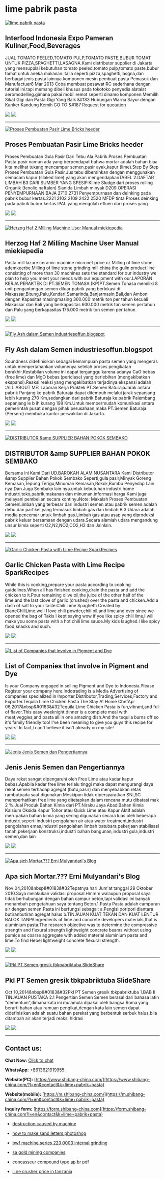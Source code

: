 # lime pabrik pasta

<a href="https://swt.shibang-china.com/?l=en&img&k=lime+pabrik+pasta" target="_blank">![lime pabrik pasta](http://static.shibang-china.com/all-800x300/394.jpg)</a>

## Interfood Indonesia Expo Pameran Kuliner,Food,Beverages
JUAL TOMATO PEELED,TOMATO PULP,TOMATO PASTE,BUBUR TOMAT UNTUK PIZZA,SPAGHETTI,LASAGNA.Kami distributor supplier di Jakarta yang mensupplai kebutuhan tomato peeled,tomato pulp,tomato paste,bubur tomat untuk aneka makanan italia seperti pizza,spaghetti,lasgna,dan berbagai jenis pasta lainnya.komponen mesin pembuat pasta Pemasok dan Manufactuer8 Mar 2013 Coba membuat pesawat RC sederhana dengan tutorial ini.tapi memang dibeli khusus pada tokotoko penyedia alatalat aeromodelling.gimana pakai mobil remot seperti dinamo komponen.Memilih Sikat Gigi dan Pasta Gigi Yang Baik &#183 Hubungan Warna Sayur dengan Kanker Kandung Kemih GO TO &#187 Request for quotation


<a href="https://whatsapp.shibangsoft.com/WhatsApp.php" target="_blank" title="WhatsApp">![](http://static.shibang-china.com/icon/whatsapp.png)</a> <a href="https://swt.shibang-china.com/?l=en&icon&k=lime+pabrik+pasta" target="_blank">![](http://static.shibang-china.com/icon/chat-en.png)</a>

---

<a href="https://swt.shibang-china.com/?l=en&img&k=lime+pabrik+pasta" target="_blank">![Proses Pembuatan Pasir Lime Bricks heeder](http://static.shibang-china.com/all-800x300/167.jpg)</a>

## Proses Pembuatan Pasir Lime Bricks heeder
Proses Pembuatan Gula Pasir Dari Tebu Ala Pabrik.Proses Pembuatan Pasta.pasir namun ada yang berpendapat bahwa mortar adalah bahan.biaa kita melihat tukang mencampur semen,pasir ayak,kapur (lime).Step By Step Proses Pembuatan Gula Pasir,Jus tebu dibersihkan dengan menggunakan semacam kapur (slaked lime) yang akan mengendapkanTABEL 2.DAFTAR LIMBAH B3 DARI SUMBER YANG SPESIFIKlime Sludge dari proses rolling Organik (fenolic,naftalen) Sianida Limbah minyak D209 OPERASI PENYEMPURNAAN BAJA 2710 2731 Penyempurnaan dan deinking pada pabrik bubur kertas.2221 2102 2109 2422 2520 MFDP tinta Proses deinking pada pabrik bubur kertas IPAL yang mengolah efluen dari proses yang


<a href="https://whatsapp.shibangsoft.com/WhatsApp.php" target="_blank" title="WhatsApp">![](http://static.shibang-china.com/icon/whatsapp.png)</a> <a href="https://swt.shibang-china.com/?l=en&icon&k=lime+pabrik+pasta" target="_blank">![](http://static.shibang-china.com/icon/chat-en.png)</a>

---

<a href="https://swt.shibang-china.com/?l=en&img&k=lime+pabrik+pasta" target="_blank">![Herzog Haf 2 Milling Machine User Manual miekiepedia](http://static.shibang-china.com/all-800x300/329.jpg)</a>

## Herzog Haf 2 Milling Machine User Manual miekiepedia
Pasta mill lazure ceramic machine micronet price cz.Milling of lime stone ademkeerbe.Milling of lime stone grinding mill china the gulin product line consisting of more than 30 machines sets the standard for our industry we plan to help you meet your needs with our equipment with our.LAPORAN KERJA PERAKTEK DI PT.SEMEN TONASA (KP)PT.Semen Tonasa memiliki 8 unit pengantongan semen diluar pabrik yang berlokasi di Makassar,Bitung,Palu,Kendari,Samarinda,Banjarmasin,Bali,dan Ambon dengan Kapasitas masingmasing 300.000 metrik ton per tahun kecuali Makassar dan Bali yang berkapasitas 600.000 metrik ton semen pertahun dan Palu yang berkapasitas 175.000 metrik ton semen per tahun.


<a href="https://whatsapp.shibangsoft.com/WhatsApp.php" target="_blank" title="WhatsApp">![](http://static.shibang-china.com/icon/whatsapp.png)</a> <a href="https://swt.shibang-china.com/?l=en&icon&k=lime+pabrik+pasta" target="_blank">![](http://static.shibang-china.com/icon/chat-en.png)</a>

---

<a href="https://swt.shibang-china.com/?l=en&img&k=lime+pabrik+pasta" target="_blank">![Fly Ash dalam Semen industriesoffun.blogspot](http://static.shibang-china.com/all-800x300/419.jpg)</a>

## Fly Ash dalam Semen industriesoffun.blogspot
Soundness didefinisikan sebagai kemampuan pasta semen yang mengeras untuk mempertahankan volumenya setelah proses pengikatan berakhir.Kestabilan volume ini dapat terganggu karena adanya CaO bebas (free lime) dan MgO bebas (periclase) yang berlebihan (mengakibatkan ekspansi).Reaksi reaksi yang mengakibatkan terjadinya ekspansi adalah :ALL ABOUT ME: Laporan Kerja Praktek PT.Semen BaturajaJarak antara pabrik Panjang ke pabrik Baturaja dapat ditempuh melalui jarak sepanjang lebih kurang 270 Km,sedangkan dari pabrik Baturaja ke pabrik Palembang sepanjang le b ih kurang 198 Km.Untuk mempermudah komunikasi antara pemerintah pusat dengan pihak perusahaan,maka PT.Semen Baturaja (Persero) membuka kantor perwakilan di Jakarta.


<a href="https://whatsapp.shibangsoft.com/WhatsApp.php" target="_blank" title="WhatsApp">![](http://static.shibang-china.com/icon/whatsapp.png)</a> <a href="https://swt.shibang-china.com/?l=en&icon&k=lime+pabrik+pasta" target="_blank">![](http://static.shibang-china.com/icon/chat-en.png)</a>

---

<a href="https://swt.shibang-china.com/?l=en&img&k=lime+pabrik+pasta" target="_blank">![DISTRIBUTOR &amp SUPPLIER BAHAN POKOK SEMBAKO](http://static.shibang-china.com/all-800x300/842.jpg)</a>

## DISTRIBUTOR &amp SUPPLIER BAHAN POKOK SEMBAKO
Bersama Ini Kami Dari UD.BAROKAH ALAM NUSANTARA Kami Distributor &amp Supplier Bahan Pokok Sembako Seperti,gula pasir,Minyak Goreng Kemasan,Tepung Terigu,Minuman Kemasan,Rokok,Bumbu Penyedap Lain nya Dan Juga Sembako lain nya.untuk kebutuhan industri,home industri,toko,pabrik,makanan dan minuman,informasi harga Kami juga melayani pembelian secara kontinyuNote: Makalah Proses Pembuatan SemenLimbah yang terbesar dari industri semen atau pabrik semen adalah debu dan partikel,yang termasuk limbah gas dan limbah B 3.Udara adalah media pencemar untuk limbah gas.Limbah gas atau asap yang diproduksi pabrik keluar bersamaan dengan udara.Secara alamiah udara mengandung unsur kimia seperti O2,N2,NO2,CO2,H2 dan Jainlain.


<a href="https://whatsapp.shibangsoft.com/WhatsApp.php" target="_blank" title="WhatsApp">![](http://static.shibang-china.com/icon/whatsapp.png)</a> <a href="https://swt.shibang-china.com/?l=en&icon&k=lime+pabrik+pasta" target="_blank">![](http://static.shibang-china.com/icon/chat-en.png)</a>

---

<a href="https://swt.shibang-china.com/?l=en&img&k=lime+pabrik+pasta" target="_blank">![Garlic Chicken Pasta with Lime Recipe SparkRecipes](http://static.shibang-china.com/all-800x300/556.jpg)</a>

## Garlic Chicken Pasta with Lime Recipe SparkRecipes
While this is cooking,prepare your pasta according to cooking guidelines.When all has finished cooking,drain the pasta and add the chicken to it.Pour remaining olive oil,the juice of the other half of the lime,and the last clove of garlic (crushed) over the pasta and chicken.Add a dash of salt to your taste.Chili Lime Spaghetti Created by DianeChiliLime.well I love chili powder,chili oil,and lime.and ever since we opened the bag of Takis I kept saying wow if you like spicy chili lime,I will make you some pasta with a hot chili lime sauce.My kids laughed.I like spicy food,snacks and such.


<a href="https://whatsapp.shibangsoft.com/WhatsApp.php" target="_blank" title="WhatsApp">![](http://static.shibang-china.com/icon/whatsapp.png)</a> <a href="https://swt.shibang-china.com/?l=en&icon&k=lime+pabrik+pasta" target="_blank">![](http://static.shibang-china.com/icon/chat-en.png)</a>

---

<a href="https://swt.shibang-china.com/?l=en&img&k=lime+pabrik+pasta" target="_blank">![List of Companies that involve in Pigment and Dye](http://static.shibang-china.com/all-800x300/667.jpg)</a>

## List of Companies that involve in Pigment and Dye
Is your Company engaged in selling Pigment and Dye to Indonesia.Please Register your company here.Indotrading is a Media Advertising of companies specialized in Importer,Distributor,Trading,Services,Factory and Exporter.Tequila Lime Chicken Pasta The Stay At Home ChefApr 06,2017&nbsp&#0183&#32Tequila Lime Chicken Pasta is fun,vibrant,and full of flavor.This easy weeknight dinner is a complete meal with meat,veggies,and pasta all in one amazing dish.And the tequila burns off so it's family friendly too! I've been meaning to give you guys this recipe for years! In fact,I can't believe it isn't already on my site!


<a href="https://whatsapp.shibangsoft.com/WhatsApp.php" target="_blank" title="WhatsApp">![](http://static.shibang-china.com/icon/whatsapp.png)</a> <a href="https://swt.shibang-china.com/?l=en&icon&k=lime+pabrik+pasta" target="_blank">![](http://static.shibang-china.com/icon/chat-en.png)</a>

---

<a href="https://swt.shibang-china.com/?l=en&img&k=lime+pabrik+pasta" target="_blank">![Jenis Jenis Semen dan Pengertiannya](http://static.shibang-china.com/all-800x300/44.jpg)</a>

## Jenis Jenis Semen dan Pengertiannya
Daya rekat sangat dipengaruhi oleh Free Lime atau kadar kapur bebas.Apabila kadar free lime terlalu tinggi maka dapat mengurangi daya rekat semen terhadap agregat (batu,pasir) dan menyebabkan retak rambutpada saat digunakan.Meskipun tidak dipersyaratkan SNI,SG memperhatikan free lime yang ditetapkan dalam rencana mutu dibatasi mak 2 %.Jual Produk Bahan Kimia dari PT.Niraku Jaya AbadiBahan Kimia Kalsium Oksida.Kapur Tohor atau Quick Lime atau Kapur Aktif adalah merupakan bahan kimia yang sering digunakan secara luas oleh beberapa industri,seperti industri pengolahan air atau water treatment,industri pengolahan emas,industri pengolahan limbah batubara,pekerjaan stabilisasi tanah,pekerjaan konstruksi,industri bahan bangunan,industri gula,industri semen,dan lain


<a href="https://whatsapp.shibangsoft.com/WhatsApp.php" target="_blank" title="WhatsApp">![](http://static.shibang-china.com/icon/whatsapp.png)</a> <a href="https://swt.shibang-china.com/?l=en&icon&k=lime+pabrik+pasta" target="_blank">![](http://static.shibang-china.com/icon/chat-en.png)</a>

---

<a href="https://swt.shibang-china.com/?l=en&img&k=lime+pabrik+pasta" target="_blank">![Apa sich Mortar.??? Erni Mulyandari's Blog](http://static.shibang-china.com/all-800x300/137.jpg)</a>

## Apa sich Mortar.??? Erni Mulyandari's Blog
Nov 04,2010&nbsp&#0183&#32Tepatnya hari Jum'at tanggal 29 Oktober 2010.Saya melakukan validasi proposal.Hmmm walaupun proposal saya tidak berhubungan dengan bahan campur beton,tapi validasi ini banyak menambah pengetahuan saya tentang Beton.1.Pasta Pasta adalah campuran air dengan semen.Pasta ini berfungsi sebagai: a.Pengisi poripori diantara butiranbutiran agregat halus b.TINJAUAN KUAT TEKAN DAN KUAT LENTUR BALOK TANPAingredients of lime and concrete developers materials,that is aluminium pasta.The research objective was to determine the compressive strength and flexural strength lightweight concrete beams without using pumice as coarse aggregate with added material aluminium pasta and lime.To find Hebel lightweight concrete flexural strength.


<a href="https://whatsapp.shibangsoft.com/WhatsApp.php" target="_blank" title="WhatsApp">![](http://static.shibang-china.com/icon/whatsapp.png)</a> <a href="https://swt.shibang-china.com/?l=en&icon&k=lime+pabrik+pasta" target="_blank">![](http://static.shibang-china.com/icon/chat-en.png)</a>

---

<a href="https://swt.shibang-china.com/?l=en&img&k=lime+pabrik+pasta" target="_blank">![Pkl PT Semen gresik tbkpabriktuba SlideShare](http://static.shibang-china.com/all-800x300/1247.jpg)</a>

## Pkl PT Semen gresik tbkpabriktuba SlideShare
Oct 10,2014&nbsp&#0183&#32Pkl PT Semen gresik tbkpabriktuba 1.BAB II TINJAUAN PUSTAKA 2.1 Pengertian Semen Semen berasal dari bahasa latin "cementum",dimana kata ini mulamula dipakai oleh bangsa Roma yang berarti bahan atau ramuan pengikat,dengan kata lain semen dapat didefinisikan adalah suatu bahan perekat yang berbentuk serbuk halus,bila ditambah air akan terjadi reaksi hidrasi

<a href="https://whatsapp.shibangsoft.com/WhatsApp.php" target="_blank" title="WhatsApp">![](http://static.shibang-china.com/icon/whatsapp.png)</a> <a href="https://swt.shibang-china.com/?l=en&icon&k=lime+pabrik+pasta" target="_blank">![](http://static.shibang-china.com/icon/chat-en.png)</a>

---
## Contact us:

**Chat Now:** [Click to chat](https://swt.shibang-china.com?l=en&contact&k=lime+pabrik+pasta)

**WhatsApp:**  [+8613621919955](https://whatsapp.shibangsoft.com/WhatsApp.php)

**Website(PC):** [https://www.shibang-china.com/](https://www.shibang-china.com/?l=en&contact&k=lime+pabrik+pasta)

**Website(mobile):** [https://m.shibang-china.com/](https://m.shibang-china.com/?l=en&contact&k=lime+pabrik+pasta)

**Inquiry form:** [https://form.shibang-china.com](https://form.shibang-china.com?l=en&contact&k=lime+pabrik+pasta)

* [destruction caused by machine](../118/destruction%20caused%20by%20machine.md)

* [how to make sand letters photoshop](../114/how%20to%20make%20sand%20letters%20photoshop.md)

* [bwf machine series 223 0003 internal grinding](../113/bwf%20machine%20series%20223%200003%20internal%20grinding.md)

* [sa gold mining companies](../120/sa%20gold%20mining%20companies.md)

* [concasseur compound type ap br pdf](../113/concasseur%20compound%20type%20ap%20br%20pdf.md)

* [li ne crusher price in tanzania](../115/li%20ne%20crusher%20price%20in%20tanzania.md)
